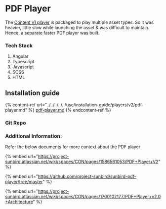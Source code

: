 # PDF Player

The [Content v1 player](broken-reference) is packaged to play multiple asset types. So it was heavier, little slow while launching the asset & was difficult to maintain. Hence, a separate faster PDF player was built.

### Tech Stack

1. Angular
2. Typescript
3. Javascript
4. SCSS
5. HTML

## Installation guide

{% content-ref url="../../../../../use/installation-guide/players/v2/pdf-player.md" %}
[pdf-player.md](../../../../../use/installation-guide/players/v2/pdf-player.md)
{% endcontent-ref %}

### Git Repo

### Additional Information:

Refer the below documents for more context about the PDF player

{% embed url="https://project-sunbird.atlassian.net/wiki/spaces/CON/pages/1586561053/PDF+Player+V2" %}

{% embed url="https://github.com/project-sunbird/sunbird-pdf-player/tree/master" %}

{% embed url="https://project-sunbird.atlassian.net/wiki/spaces/CON/pages/1700102177/PDF+Player+v2.0+Architecture" %}
